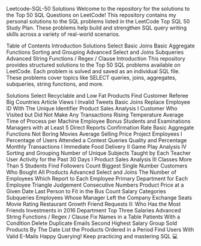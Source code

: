 Leetcode-SQL-50 Solutions
Welcome to the repository for the solutions to the Top 50 SQL Questions on LeetCode!
This repository contains my personal solutions to the SQL problems listed in the LeetCode Top SQL 50 Study Plan. These problems help build and strengthen SQL query writing skills across a variety of real-world scenarios.

Table of Contents
Introduction
Solutions
Select
Basic Joins
Basic Aggregate Functions
Sorting and Grouping
Advanced Select and Joins
Subqueries
Advanced String Functions / Regex / Clause
Introduction
This repository provides structured solutions to the Top 50 SQL problems available on LeetCode. Each problem is solved and saved as an individual SQL file. These problems cover topics like SELECT queries, joins, aggregates, subqueries, string functions, and more.

Solutions
Select
Recyclable and Low Fat Products
Find Customer Referee
Big Countries
Article Views I
Invalid Tweets
Basic Joins
Replace Employee ID With The Unique Identifier
Product Sales Analysis I
Customer Who Visited but Did Not Make Any Transactions
Rising Temperature
Average Time of Process per Machine
Employee Bonus
Students and Examinations
Managers with at Least 5 Direct Reports
Confirmation Rate
Basic Aggregate Functions
Not Boring Movies
Average Selling Price
Project Employees I
Percentage of Users Attended a Contest
Queries Quality and Percentage
Monthly Transactions I
Immediate Food Delivery II
Game Play Analysis IV
Sorting and Grouping
Number of Unique Subjects Taught by Each Teacher
User Activity for the Past 30 Days I
Product Sales Analysis III
Classes More Than 5 Students
Find Followers Count
Biggest Single Number
Customers Who Bought All Products
Advanced Select and Joins
The Number of Employees Which Report to Each Employee
Primary Department for Each Employee
Triangle Judgement
Consecutive Numbers
Product Price at a Given Date
Last Person to Fit in the Bus
Count Salary Categories
Subqueries
Employees Whose Manager Left the Company
Exchange Seats
Movie Rating
Restaurant Growth
Friend Requests II: Who Has the Most Friends
Investments in 2016
Department Top Three Salaries
Advanced String Functions / Regex / Clause
Fix Names in a Table
Patients With a Condition
Delete Duplicate Emails
Second Highest Salary
Group Sold Products By The Date
List the Products Ordered in a Period
Find Users With Valid E-Mails
Happy Querying! Keep practicing and mastering SQL 💻
